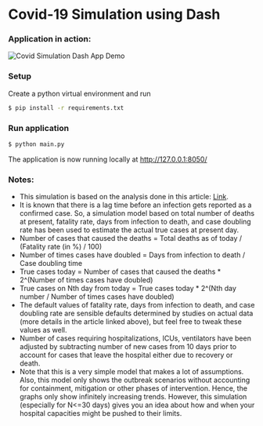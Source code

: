 # Covid-19 Simulation using Dash

### Application in action:
![Covid Simulation Dash App Demo](demo.gif)

### Setup

Create a python virtual environment and run

```bash
$ pip install -r requirements.txt
```

### Run application

```bash
$ python main.py
```

The application is now running locally at http://127.0.0.1:8050/

### Notes:
- This simulation is based on the analysis done in this article: [Link](https://medium.com/@tomaspueyo/coronavirus-act-today-or-people-will-die-f4d3d9cd99ca).
- It is known that there is a lag time before an infection gets reported as a confirmed case. So, a simulation model based on total number of deaths at present, fatality rate, days from infection to death, and case doubling rate has been used to estimate the actual true cases at present day.
- Number of cases that caused the deaths = Total deaths as of today / (Fatality rate (in %) / 100)
- Number of times cases have doubled = Days from infection to death / Case doubling time
- True cases today = Number of cases that caused the deaths * 2^(Number of times cases have doubled)
- True cases on Nth day from today = True cases today * 2^(Nth day number / Number of times cases have doubled)
- The default values of fatality rate, days from infection to death, and case doubling rate are sensible defaults determined by studies on actual data (more details in the article linked above), but feel free to tweak these values as well.
- Number of cases requiring hospitalizations, ICUs, ventilators have been adjusted by subtracting number of new cases from 10 days prior to account for cases that leave the hospital either due to recovery or death.
- Note that this is a very simple model that makes a lot of assumptions. Also, this model only shows the outbreak scenarios without accounting for containment, mitigation or other phases of intervention. Hence, the graphs only show infinitely increasing trends. However, this simulation (especially for N<=30 days) gives you an idea about how and when your hospital capacities might be pushed to their limits.
